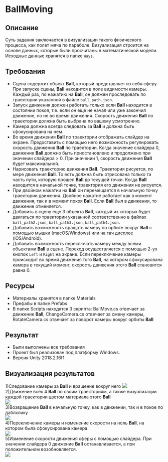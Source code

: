 # BallMoving

## Описание
Суть задания заключается в визуализации такого физического процесса, как полет мяча по параболе. Визуализация строится на основе данных, которые были просчитаны в математической модели. Исходные данные хранятся в папке `Ways`.

## Требования
- Сцена содержит объект **Ball**, который представляет из себя сферу. При запуске сцены, **Ball** находится в поле видимости камеры. Каждый раз, по нажатию на **Ball**, он должен проследовать по траектории указанной в файле `ball_path.json`.
- Запуск движения должен работать только если **Ball** находится в состоянии покоя, т.е. если он еще не начал или уже закончил движение, но не во время движения. Скорость движения **Ball** по траектории должна быть выбрана по вашему усмотрению.
- Камера должна всегда следовать за **Ball** и должна быть сфокусирована на нем.
- Во время движения **Ball** по траектории отображать слайдер на экране. Предоставить с помощью него возможность регулировать скорость движения **Ball** по траектории. Когда значение слайдера 0, движение **Ball** должно быть приостановлено и продолжено при значении слайдера > 0. При значении 1, скорость движения **Ball** будет максимальной.
 - Нарисовать траекторию движения **Ball**. Траектория рисуется, по мере движения **Ball**. То есть должна быть отрисована только та часть пути, которую прошел **Ball** до текущей точки. Когда **Ball** находится в начальной точке, траектория его движения не рисуется.
  - При двойном нажатии на **Ball** он перемещается в начальную точку траектории движения. Двойное нажатие работает как в момент движения, так и в момент покоя **Ball**. Если **Ball** был в движении, то движение отменяется.
  - Добавить в сцену еще 3 объекта **Ball**, каждый из которых будет двигаться по траектории указанной соответственно в файлах `ball_path2.json`, `ball_path3.json`, `ball_path4.json`.
  - Добавить возможность вращать камеру по орбите вокруг **Ball** с помощью мышки (macOS/Windows) или на тач дисплее (iOS/Android).
  - Добавить возможность переключать камеру между всеми объектами **Ball** в сцене. Переход осуществляется с помощью 2-ух кнопок `Left` и `Right` на экране. Если переключение камеры происходит во время движения того **Ball**, на котором сфокусирована камера в текущий момент, скорость движения этого **Ball** становится равна 0.
  
## Ресурсы
- Материалы хранятся в папке Materials
- Префабы в папке Prefabs
- В папке Scripts находятся 3 скрипта: BallMove.cs отвечает за движение **Ball**, ChangeCamera.cs отвечает за смену камеры, RotateCamera.cs отвечает за поворот камеры вокруг орбиты **Ball** 

## Результат
- Были выполнены все требования
- Проект был реализован под платформу Windows.
- Версия Unity 2018.2.16f1

## Визуализация результатов
1)Следование камеры за **Ball** и вращение вокруг него
<a><img src="https://media.giphy.com/media/i2n73SzXYYS5ORYN70/giphy.gif"></a><br>
2)Движение всех 4 **Ball** по своим траекториям, а также визуализации каждой траектории цветом материала этого **Ball**<br>
<a><img src="https://media.giphy.com/media/5YglSSY37DPROKn7JD/giphy.gif"></a><br>
3)Возвращение **Ball** в начальную точку, как в движении, так и в покое по даблклику<br>
<a><img src="https://media.giphy.com/media/ZxLEqJ8dSWTIPEBh7W/giphy.gif"></a><br>
4)Переключение камеры и изменение скорости на ноль **Ball**, на котором была сфокусирована камера.<br>
<a><img src="https://media.giphy.com/media/35TqotaXvevALyRqFx/giphy.gif"></a><br>
5)Изменение скорости движения сферы с помощью слайдера. При значении слайдера 0 движение **Ball** останавливается, а при положительном возобновляется.<br>
<a><img src="https://media.giphy.com/media/4NeuEZv0qZlclmJEUw/giphy.gif"></a>
